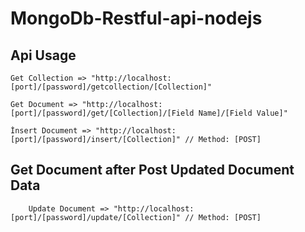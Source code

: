 # MongoDb-Restful-api-nodejs
## Api Usage 
```
Get Collection => "http://localhost:[port]/[password]/getcollection/[Collection]"
```

```
Get Document => "http://localhost:[port]/[password]/get/[Collection]/[Field Name]/[Field Value]"
```
```
İnsert Document => "http://localhost:[port]/[password]/insert/[Collection]" // Method: [POST]
```

## Get Document after Post Updated Document Data
```
    Update Document => "http://localhost:[port]/[password]/update/[Collection]" // Method: [POST]
```

